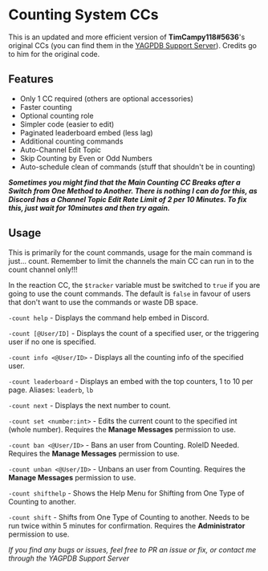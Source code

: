 # Counting System CCs
This is an updated and more efficient version of **TimCampy118#5636**'s original CCs (you can find them in the [YAGPDB Support Server](https://discord.com/invite/4udtcA5)). Credits go to him for the original code.

## Features
- Only 1 CC required (others are optional accessories)
- Faster counting
- Optional counting role
- Simpler code (easier to edit)
- Paginated leaderboard embed (less lag)
- Additional counting commands
- Auto-Channel Edit Topic
- Skip Counting by Even or Odd Numbers
- Auto-schedule clean of commands (stuff that shouldn't be in counting)

***__Sometimes you might find that the Main Counting CC Breaks after a Switch from One Method to Another. There is nothing I can do for this, as Discord has a Channel Topic Edit Rate Limit of 2 per 10 Minutes. To fix this, just wait for 10minutes and then try again.__***

## Usage
This is primarily for the count commands, usage for the main command is just... count. Remember to limit the channels the main CC can run in to the count channel only!!!

In the reaction CC, the `$tracker` variable must be switched to `true` if you are going to use the count commands. The default is `false` in favour of users that don't want to use the commands or waste DB space.

`-count help` - Displays the command help embed in Discord.

`-count [@User/ID]` - Displays the count of a specified user, or the triggering user if no one is specified.

`-count info <@User/ID>` - Displays all the counting info of the specified user.

`-count leaderboard` - Displays an embed with the top counters, 1 to 10 per page.
Aliases: `leaderb`, `lb`

`-count next` - Displays the next number to count.

`-count set <number:int>` - Edits the current count to the specified int (whole number). Requires the **Manage Messages** permission to use.

`-count ban <@User/ID>` - Bans an user from Counting. RoleID Needed. Requires the **Manage Messages** permission to use.

`-count unban <@User/ID>` - Unbans an user from Counting. Requires the **Manage Messages** permission to use.

`-count shifthelp` - Shows the Help Menu for Shifting from One Type of Counting to another.

`-count shift` - Shifts from One Type of Counting to another. Needs to be run twice within 5 minutes for confirmation. Requires the **Administrator** permission to use.

*If you find any bugs or issues, feel free to PR an issue or fix, or contact me through the YAGPDB Support Server*
